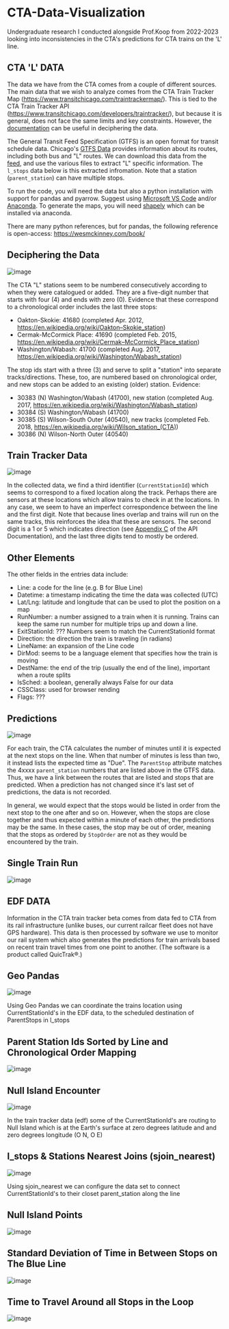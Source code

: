 # CTA-Data-Visualization

Undergraduate research I conducted alongside Prof.Koop from 2022-2023 looking into inconsistencies in the CTA's predictions for CTA trains on the 'L' line.

## CTA 'L' DATA

The data we have from the CTA comes from a couple of different sources. The main data that we wish to analyze comes from the CTA Train Tracker Map (https://www.transitchicago.com/traintrackermap/). This is tied to the CTA Train Tracker API (https://www.transitchicago.com/developers/traintracker/), but because it is general, does not face the same limits and key constraints. However, the [documentation](https://www.transitchicago.com/developers/ttdocs/) can be useful in deciphering the data.

The General Transit Feed Specification (GTFS) is an open format for transit schedule data. Chicago's [GTFS Data](https://www.transitchicago.com/developers/gtfs/) provides information about its routes, including both bus and "L" routes. We can download this data from the [feed](https://www.transitchicago.com/downloads/sch_data/), and use the various files to extract "L" specific information. The `l_stops` data below is this extracted infromation. Note that a station (`parent_station`) can have multiple stops.

To run the code, you will need the data but also a python installation with support for pandas and pyarrow. Suggest using [Microsoft VS Code](https://code.visualstudio.com) and/or [Anaconda](https://www.anaconda.com/products/distribution). To generate the maps, you will need [shapely](https://shapely.readthedocs.io/en/stable/) which can be installed via anaconda.

There are many python references, but for pandas, the following reference is open-access: <https://wesmckinney.com/book/>

## Deciphering the Data

![image](https://github.com/michaelslice/CTA-Data-Analysis-Visualization/assets/110714088/a2dea1ed-1e8a-4017-b902-1ff1c5ca428b)

The CTA "L" stations seem to be numbered consecutively according to when they were catalogued or added. They are a five-digit number that starts with four (4) and ends with zero (0). Evidence that these correspond to a chronological order includes the last three stops:

* Oakton-Skokie: 41680 (completed Apr. 2012, https://en.wikipedia.org/wiki/Oakton–Skokie_station)
* Cermak-McCormick Place: 41690 (completed Feb. 2015, https://en.wikipedia.org/wiki/Cermak–McCormick_Place_station)
* Washington/Wabash: 41700 (completed Aug. 2017, https://en.wikipedia.org/wiki/Washington/Wabash_station)

The stop ids start with a three (3) and serve to split a "station" into separate tracks/directions. These, too, are numbered based on chronological order, and new stops can be added to an existing (older) station. Evidence:

* 30383 (N) Washington/Wabash (41700), new station (completed Aug. 2017, https://en.wikipedia.org/wiki/Washington/Wabash_station)
* 30384 (S) Washington/Wabash (41700)
* 30385 (S) Wilson-South Outer (40540), new tracks (completed Feb. 2018, https://en.wikipedia.org/wiki/Wilson_station_(CTA))
* 30386 (N) Wilson-North Outer (40540)

## Train Tracker Data

![image](https://github.com/michaelslice/CTA-Data-Analysis-Visualization/assets/110714088/19c0d05f-93d1-4973-bfb4-ece466361422)

In the collected data, we find a third identifier (`CurrentStationId`) which seems to correspond to a fixed location along the track. Perhaps there are sensors at these locations which allow trains to check in at the locations. In any case, we seem to have an imperfect correspondence between the line and the first digit. Note that because lines overlap and trains will run on the same tracks, this reinforces the idea that these are sensors. The second digit is a 1 or 5 which indicates direction (see [Appendix C](https://www.transitchicago.com/developers/ttdocs/#_Toc296199910) of the API Documentation), and the last three digits tend to mostly be ordered.

## Other Elements

The other fields in the entries data include:

* Line: a code for the line (e.g. B for Blue Line)
* Datetime: a timestamp indicating the time the data was collected (UTC)
* Lat/Lng: latitude and longitude that can be used to plot the position on a map
* RunNumber: a number assigned to a train when it is running. Trains can keep the same run number for multiple trips up and down a line.
* ExitStationId: ??? Numbers seem to match the CurrentStationId format
* Direction: the direction the train is traveling (in radians)
* LineName: an expansion of the Line code
* DirMod: seems to be a language element that specifies how the train is moving
* DestName: the end of the trip (usually the end of the line), important when a route splits 
* IsSched: a boolean, generally always False for our data
* CSSClass: used for browser rending
* Flags: ???

## Predictions

![image](https://github.com/michaelslice/CTA-Data-Analysis-Visualization/assets/110714088/f3ae576e-e4dd-46a0-98fb-87896974a304)

For each train, the CTA calculates the number of minutes until it is expected at the next stops on the line. When that number of minutes is less than two, it instead lists the expected time as "Due". The `ParentStop` attribute matches the 4xxxx `parent_station` numbers that are listed above in the GTFS data. Thus, we have a link between the routes that are listed and stops that are predicted. When a prediction has not changed since it's last set of predictions, the data is not recorded.

In general, we would expect that the stops would be listed in order from the next stop to the one after and so on. However, when the stops are close together and thus expected within a minute of each other, the predictions may be the same. In these cases, the stop may be out of order, meaning that the stops as ordered by `StopOrder` are not as they would be encountered by the train.

## Single Train Run

![image](https://github.com/michaelslice/CTA-Data-Analysis-Visualization/assets/110714088/366ef063-55b6-43fc-a0d5-2983f01dc1fc)

## EDF DATA

Information in the CTA train tracker beta comes from data fed to CTA from its rail infrastructure (unlike buses, our current railcar fleet does not have GPS hardware). This data is then processed by software we use to monitor our rail system which also generates the predictions for train arrivals based on recent train travel times from one point to another. (The software is a product called QuicTrak®.)

## Geo Pandas

![image](https://github.com/michaelslice/CTA-Data-Analysis-Visualization/assets/110714088/0f62f72d-ff6c-4394-b5bc-8fc331233d02)

Using Geo Pandas we can coordinate the trains location using CurrentStationId's in the EDF data, to the scheduled destination of ParentStops in l_stops 

## Parent Station Ids Sorted by Line and Chronological Order Mapping

![image](https://github.com/michaelslice/CTA-Data-Analysis-Visualization/assets/110714088/46545d0d-6a39-4795-ba50-dab49df694c6)

## Null Island Encounter

![image](https://github.com/michaelslice/CTA-Data-Analysis-Visualization/assets/110714088/cfe5a089-4e63-41a9-aaf3-a997d2836d74)

In the train tracker data (edf) some of the CurrentStationId's are routing to Null Island which is at the Earth's surface at zero degrees latitude and and zero degrees longitude (O N, O E)

 ## l_stops & Stations Nearest Joins (sjoin_nearest)

![image](https://github.com/michaelslice/CTA-Data-Analysis-Visualization/assets/110714088/f20f2201-9c36-4ae3-88a1-c74e30bcd489)

Using sjoin_nearest we can configure the data set to connect CurrentStationId's to their closet parent_station along the line

## Null Island Points

![image](https://github.com/michaelslice/CTA-Data-Analysis-Visualization/assets/110714088/c3c0f602-5474-475d-9bd4-803d57e2a75d)

## Standard Deviation of Time in Between Stops on The Blue Line

![image](https://github.com/michaelslice/CTA-Data-Analysis-Visualization/assets/110714088/dfabce12-0bed-4775-842b-303d7517d87b)

## Time to Travel Around all Stops in the Loop

![image](https://github.com/michaelslice/CTA-Data-Analysis-Visualization/assets/110714088/fe2d8e49-c8e8-48c4-8a58-83af56bcf86f)

